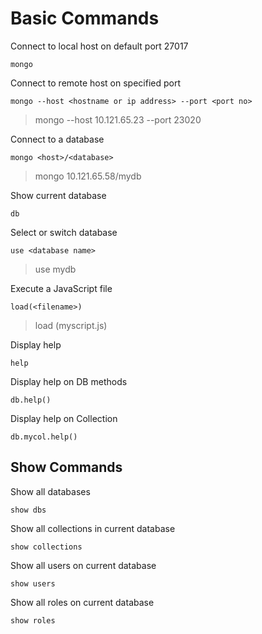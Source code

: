 # Basic Commands
Connect to local host on default port 27017

    mongo

Connect to remote host on specified port

    mongo --host <hostname or ip address> --port <port no>

> mongo --host 10.121.65.23 --port 23020

Connect to a database

    mongo <host>/<database>

> mongo 10.121.65.58/mydb

Show current database

    db
Select or switch database

    use <database name>

> use mydb

Execute a JavaScript file

    load(<filename>)

> load (myscript.js)

Display help

    help

Display help on DB methods

    db.help()

Display help on Collection

    db.mycol.help()


 ## Show Commands
Show all databases

    show dbs

Show all collections in current database

    show collections

Show all users on current database

    show users

Show all roles on current database

    show roles

